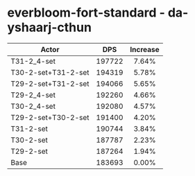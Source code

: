 # everbloom-fort-standard - da-yshaarj-cthun
| Actor | DPS | Increase |
|---|:---:|:---:|
|T31-2_4-set|197722|7.64%|
|T30-2-set+T31-2-set|194319|5.78%|
|T29-2-set+T31-2-set|194066|5.65%|
|T29-2_4-set|192260|4.66%|
|T30-2_4-set|192080|4.57%|
|T29-2-set+T30-2-set|191400|4.20%|
|T31-2-set|190744|3.84%|
|T30-2-set|187787|2.23%|
|T29-2-set|187264|1.94%|
|Base|183693|0.00%|
